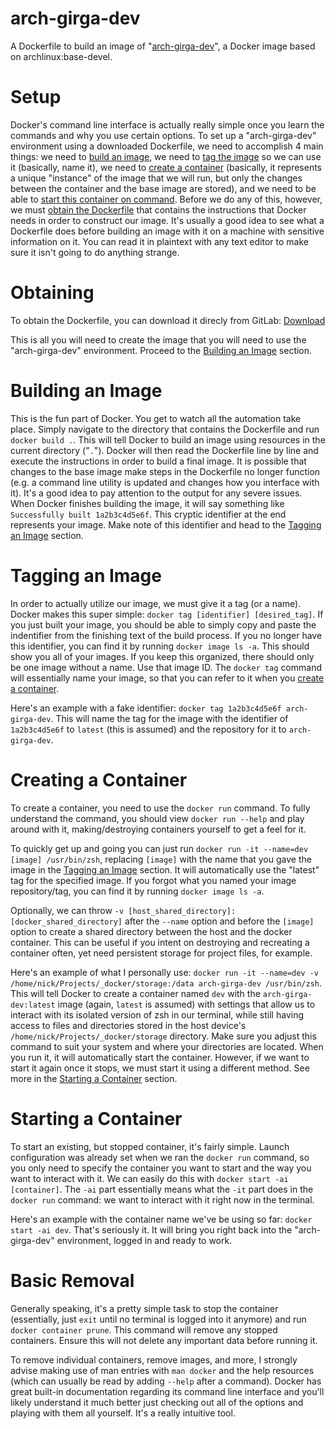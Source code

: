 # arch-girga-dev
A Dockerfile to build an image of "[arch-girga-dev](https://hub.docker.com/r/nickgirga/arch-girga-dev)", a Docker image based on archlinux:base-devel.

# Setup
Docker's command line interface is actually really simple once you learn the commands and why you use certain options. To set up a "arch-girga-dev" environment using a downloaded Dockerfile, we need to accomplish 4 main things: we need to [build an image](#building-an-image), we need to [tag the image](#tagging-an-image) so we can use it (basically, name it), we need to [create a container](#creating-a-container) (basically, it represents a unique "instance" of the image that we will run, but only the changes between the container and the base image are stored), and we need to be able to [start this container on command](#starting-a-container). Before we do any of this, however, we must [obtain the Dockerfile](#obtaining) that contains the instructions that Docker needs in order to construct our image. It's usually a good idea to see what a Dockerfile does before building an image with it on a machine with sensitive information on it. You can read it in plaintext with any text editor to make sure it isn't going to do anything strange.

# Obtaining
To obtain the Dockerfile, you can download it direcly from GitLab: [Download](https://gitlab.com/nickgirga/arch-girga-dev/-/raw/main/Dockerfile?inline=false)

This is all you will need to create the image that you will need to use the "arch-girga-dev" environment. Proceed to the [Building an Image](#building-an-image) section.

# Building an Image
This is the fun part of Docker. You get to watch all the automation take place. Simply navigate to the directory that contains the Dockerfile and run `docker build .`. This will tell Docker to build an image using resources in the current directory ("`.`"). Docker will then read the Dockerfile line by line and execute the instructions in order to build a final image. It is possible that changes to the base image make steps in the Dockerfile no longer function (e.g. a command line utility is updated and changes how you interface with it). It's a good idea to pay attention to the output for any severe issues. When Docker finishes building the image, it will say something like `Successfully built 1a2b3c4d5e6f`. This cryptic identifier at the end represents your image. Make note of this identifier and head to the [Tagging an Image](#tagging-an-image) section.

# Tagging an Image
In order to actually utilize our image, we must give it a tag (or a name). Docker makes this super simple: `docker tag [identifier] [desired_tag]`. If you just built your image, you should be able to simply copy and paste the indentifier from the finishing text of the build process. If you no longer have this identifier, you can find it by running `docker image ls -a`. This should show you all of your images. If you keep this organized, there should only be one image without a name. Use that image ID. The `docker tag` command will essentially name your image, so that you can refer to it when you [create a container](#creating-a-container).

Here's an example with a fake identifier: `docker tag 1a2b3c4d5e6f arch-girga-dev`. This will name the tag for the image with the identifier of `1a2b3c4d5e6f` to `latest` (this is assumed) and the repository for it to `arch-girga-dev`.

# Creating a Container
To create a container, you need to use the `docker run` command. To fully understand the command, you should view `docker run --help` and play around with it, making/destroying containers yourself to get a feel for it.

To quickly get up and going you can just run `docker run -it --name=dev [image] /usr/bin/zsh`, replacing `[image]` with the name that you gave the image in the [Tagging an Image](#tagging-an-image) section. It will automatically use the "latest" tag for the specified image. If you forgot what you named your image repository/tag, you can find it by running `docker image ls -a`.

Optionally, we can throw `-v [host_shared_directory]:[docker_shared_directory]` after the `--name` option and before the `[image]` option to create a shared directory between the host and the docker container. This can be useful if you intent on destroying and recreating a container often, yet need persistent storage for project files, for example.

Here's an example of what I personally use: `docker run -it --name=dev -v /home/nick/Projects/_docker/storage:/data arch-girga-dev /usr/bin/zsh`. This will tell Docker to create a container named `dev` with the `arch-girga-dev:latest` image (again, `latest` is assumed) with settings that allow us to interact with its isolated version of zsh in our terminal, while still having access to files and directories stored in the host device's `/home/nick/Projects/_docker/storage` directory. Make sure you adjust this command to suit your system and where your directories are located. When you run it, it will automatically start the container. However, if we want to start it again once it stops, we must start it using a different method. See more in the [Starting a Container](#starting-a-container) section.

# Starting a Container
To start an existing, but stopped container, it's fairly simple. Launch configuration was already set when we ran the `docker run` command, so you only need to specify the container you want to start and the way you want to interact with it. We can easily do this with `docker start -ai [container]`. The `-ai` part essentially means what the `-it` part does in the `docker run` command: we want to interact with it right now in the terminal.

Here's an example with the container name we've be using so far: `docker start -ai dev`. That's seriously it. It will bring you right back into the "arch-girga-dev" environment, logged in and ready to work.

# Basic Removal
Generally speaking, it's a pretty simple task to stop the container (essentially, just `exit` until no terminal is logged into it anymore) and run `docker container prune`. This command will remove any stopped containers. Ensure this will not delete any important data before running it.

To remove individual containers, remove images, and more, I strongly advise making use of man entries with `man docker` and the help resources (which can usually be read by adding `--help` after a command). Docker has great built-in documentation regarding its command line interface and you'll likely understand it much better just checking out all of the options and playing with them all yourself. It's a really intuitive tool.
